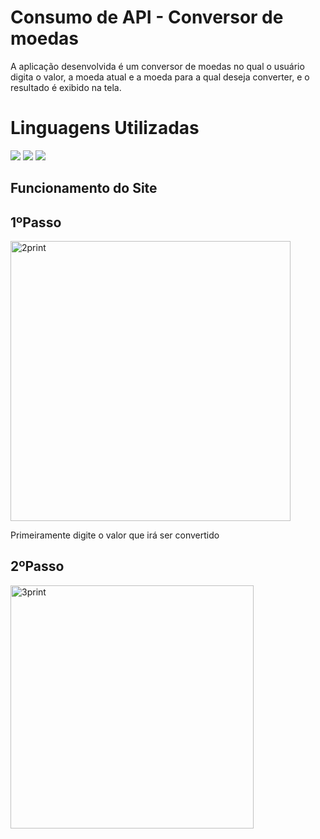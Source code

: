 # Consumo de API - Conversor de moedas

A aplicação desenvolvida é um conversor de moedas no qual o usuário digita o valor, a moeda atual e a moeda para a qual deseja converter, e o resultado é exibido na tela.

# Linguagens Utilizadas

![](https://img.shields.io/badge/HTML5-E34F26?style=for-the-badge&logo=html5&logoColor=white)
  ![](https://img.shields.io/badge/CSS3-1572B6?style=for-the-badge&logo=css3&logoColor=white)
  ![](https://img.shields.io/badge/JavaScript-F7DF1E?style=for-the-badge&logo=javascript&logoColor=black)

## Funcionamento do Site
## 1ºPasso <br>

<img width="448" alt="2print" src="https://github.com/Emerson757/conversor-de-moeda/assets/142238638/7c5908c8-1083-4c6d-a36f-896df3f2b399">

Primeiramente digite o valor que irá ser convertido

## 2ºPasso <br>

<img width="389" alt="3print" src="https://github.com/Emerson757/conversor-de-moeda/assets/142238638/afa93d31-de7c-4460-8be2-e87a2dba92ec">

